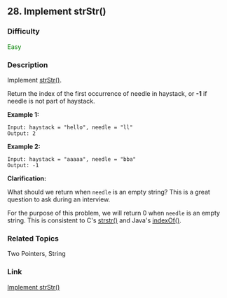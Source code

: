 ## 28. Implement strStr()
### Difficulty

 <font color=green>Easy</font>

### Description

Implement [strStr()](http://www.cplusplus.com/reference/cstring/strstr/).

Return the index of the first occurrence of needle in haystack, or **-1** if
needle is not part of haystack.

**Example 1:**
            Input: haystack = "hello", needle = "ll"    Output: 2    

**Example 2:**
            Input: haystack = "aaaaa", needle = "bba"    Output: -1    

**Clarification:**

What should we return when `needle` is an empty string? This is a great
question to ask during an interview.

For the purpose of this problem, we will return 0 when `needle` is an empty
string. This is consistent to C's
[strstr()](http://www.cplusplus.com/reference/cstring/strstr/) and Java's
[indexOf()](https://docs.oracle.com/javase/7/docs/api/java/lang/String.html#indexOf\(java.lang.String\)).


### Related Topics

Two Pointers, String


### Link
[Implement strStr()](https://leetcode.com/problems/implement-strstr)

